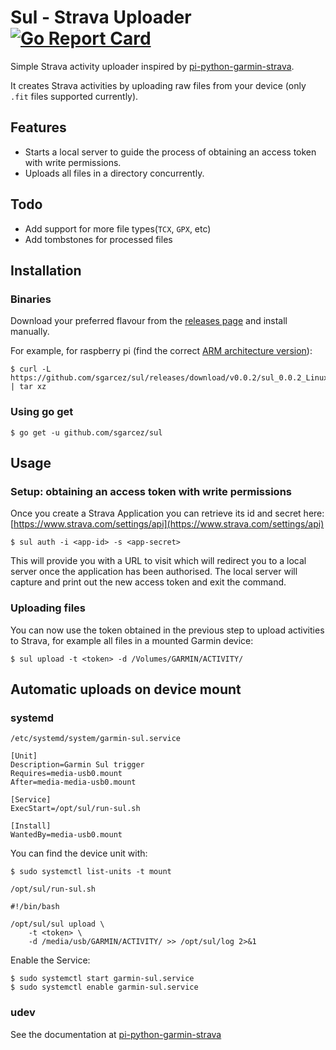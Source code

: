 # Sul - Strava Uploader [![Go Report Card](https://goreportcard.com/badge/github.com/sgarcez/sul)](https://goreportcard.com/report/github.com/sgarcez/sul)

Simple Strava activity uploader inspired by [pi-python-garmin-strava](https://github.com/thegingerbloke/pi-python-garmin-strava).

It creates Strava activities by uploading raw files from your device (only `.fit` files supported currently).

## Features

- Starts a local server to guide the process of obtaining an access token with write permissions.
- Uploads all files in a directory concurrently.

## Todo

- Add support for more file types(`TCX`, `GPX`, etc)
- Add tombstones for processed files

## Installation

### Binaries

Download your preferred flavour from the [releases page](https://github.com/sgarcez/sul/releases) and install manually.

For example, for raspberry pi (find the correct [ARM architecture version](https://en.wikipedia.org/wiki/Raspberry_Pi#Specifications)):

```shell
$ curl -L https://github.com/sgarcez/sul/releases/download/v0.0.2/sul_0.0.2_Linux_armv7.tar.gz | tar xz
```

### Using go get

```shell
$ go get -u github.com/sgarcez/sul
```

## Usage

### Setup: obtaining an access token with write permissions

Once you create a Strava Application you can retrieve its id and secret here: [https://www.strava.com/settings/api](https://www.strava.com/settings/api)

```
$ sul auth -i <app-id> -s <app-secret>
```

This will provide you with a URL to visit which will redirect you to a local server once the application has been authorised. The local server will capture and print out the new access token and exit the command.

### Uploading files

You can now use the token obtained in the previous step to upload activities to Strava, for example all files in a mounted Garmin device:

```
$ sul upload -t <token> -d /Volumes/GARMIN/ACTIVITY/
```

## Automatic uploads on device mount

### systemd

`/etc/systemd/system/garmin-sul.service`

```
[Unit]
Description=Garmin Sul trigger
Requires=media-usb0.mount
After=media-media-usb0.mount

[Service]
ExecStart=/opt/sul/run-sul.sh

[Install]
WantedBy=media-usb0.mount
```

You can find the device unit with:

```
$ sudo systemctl list-units -t mount
```

`/opt/sul/run-sul.sh`

```
#!/bin/bash

/opt/sul/sul upload \
    -t <token> \
    -d /media/usb/GARMIN/ACTIVITY/ >> /opt/sul/log 2>&1
```

Enable the Service:

```
$ sudo systemctl start garmin-sul.service
$ sudo systemctl enable garmin-sul.service
```

### udev

See the documentation at [pi-python-garmin-strava](https://github.com/thegingerbloke/pi-python-garmin-strava)
